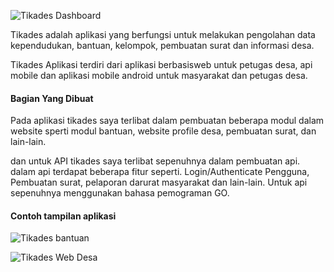 ![Tikades Dashboard](https://fn-code.github.io/portofolio/img/tikades-dashboard.png)

Tikades adalah aplikasi yang berfungsi untuk melakukan pengolahan data kependudukan, bantuan, kelompok, pembuatan surat dan informasi desa.

Tikades Aplikasi terdiri dari aplikasi berbasisweb untuk petugas desa, api mobile dan aplikasi mobile android untuk masyarakat dan petugas desa.

#### Bagian Yang Dibuat

Pada aplikasi tikades saya terlibat dalam pembuatan beberapa modul dalam website sperti modul bantuan, website profile desa, pembuatan surat, dan lain-lain. 

dan untuk API tikades saya terlibat sepenuhnya dalam pembuatan api.
dalam api terdapat beberapa fitur seperti. Login/Authenticate Pengguna, Pembuatan surat, pelaporan darurat masyarakat dan lain-lain.
Untuk api sepenuhnya menggunakan bahasa pemograman GO.

#### Contoh tampilan aplikasi

![Tikades bantuan](https://fn-code.github.io/portofolio/img/tikades-bantuan.png)

![Tikades Web Desa](https://fn-code.github.io/portofolio/img/tikades-webdes.png)
